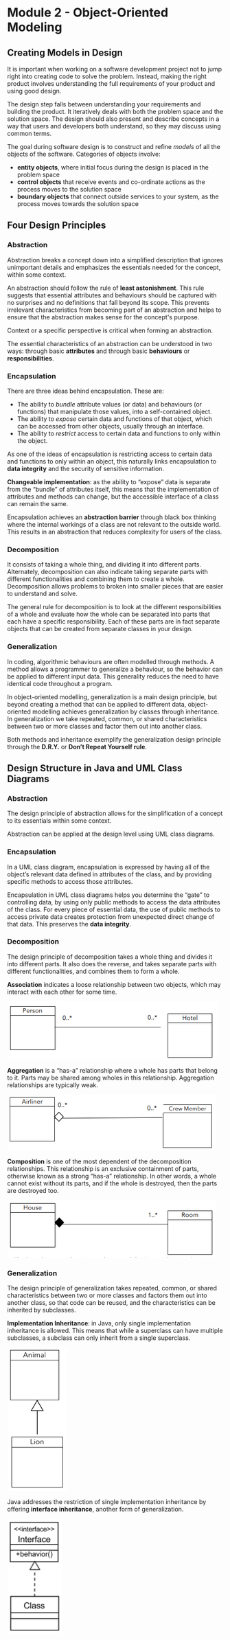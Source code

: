 # Module 2 - Object-Oriented Modeling

## Creating Models in Design
It is important when working on a software development project not to jump right into creating code to solve the problem. Instead, making the right product involves understanding the full requirements of your product and using good design.

The design step falls between understanding your requirements and building the product. It iteratively deals with both the problem space and the solution space. The design should also present and describe concepts in a way that users and developers both understand, so they may discuss using common terms.

The goal during software design is to construct and refine *models* of all the objects of the software. Categories of objects involve:

* **entity objects**, where initial focus during the design is placed in the problem space
* **control objects** that receive events and co-ordinate actions as the process moves to the solution space
* **boundary objects** that connect outside services to your system, as the process moves towards the solution space

## Four Design Principles

### Abstraction
Abstraction breaks a concept down into a simplified description that ignores unimportant details and emphasizes the essentials needed for the concept, within some context.

An abstraction should follow the rule of **least astonishment**. This rule suggests that essential attributes and behaviours should be captured with no surprises and no definitions that fall beyond its scope. This prevents irrelevant characteristics from becoming part of an abstraction and helps to ensure that the abstraction makes sense for the concept's purpose.

Context or a specific perspective is critical when forming an abstraction.

The essential characteristics of an abstraction can be understood in two ways: through basic **attributes** and through basic **behaviours** or **responsibilities**.

### Encapsulation
There are three ideas behind encapsulation. These are:

* The ability to *bundle* attribute values (or data) and behaviours (or functions) that manipulate those values, into a self-contained object.
* The ability to *expose* certain data and functions of that object, which can be accessed from other objects, usually through an interface.
* The ability to *restrict* access to certain data and functions to only within the object.

As one of the ideas of encapsulation is restricting access to certain data and functions to only within an object, this naturally links encapsulation to **data integrity** and the security of sensitive information.

**Changeable implementation**: as the ability to “expose” data is separate from the “bundle” of attributes itself, this means that the implementation of attributes and methods can change, but the accessible interface of a class can remain the same.

Encapsulation achieves an **abstraction barrier** through black box thinking where the internal workings of a class are not relevant to the outside world. This results in an abstraction that reduces complexity for users of the class.

### Decomposition
It consists of taking a whole thing, and dividing it into different parts. Alternately, decomposition can also indicate taking separate parts with different functionalities and combining them to create a whole. Decomposition allows problems to broken into smaller pieces that are easier to understand and solve.

The general rule for decomposition is to look at the different responsibilities of a whole and evaluate how the whole can be separated into parts that each have a specific responsibility. Each of these parts are in fact separate objects that can be created from separate classes in your design.

### Generalization
In coding, algorithmic behaviours are often modelled through methods. A method allows a programmer to generalize a behaviour, so the behavior can be applied to different input data. This generality reduces the need to have identical code throughout a program.

In object-oriented modelling, generalization is a main design principle, but beyond creating a method that can be applied to different data, object-oriented modelling achieves generalization by classes through inheritance. In generalization we take repeated, common, or shared characteristics between two or more classes and factor them out into another class.

Both methods and inheritance exemplify the generalization design principle through the **D.R.Y.** or **Don’t Repeat Yourself rule**.

## Design Structure in Java and UML Class Diagrams

### Abstraction
The design principle of abstraction allows for the simplification of a concept to its essentials within some context.

Abstraction can be applied at the design level using UML class diagrams.

### Encapsulation
In a UML class diagram, encapsulation is expressed by having all of the object’s relevant data defined in attributes of the class, and by providing specific methods to access those attributes.

Encapsulation in UML class diagrams helps you determine the “gate” to controlling data, by using only public methods to access the data attributes of the class. For every piece of essential data, the use of public methods to access private data creates protection from unexpected direct change of that data. This preserves the **data integrity**.

### Decomposition
The design principle of decomposition takes a whole thing and divides it into different parts. It also does the reverse, and takes separate parts with different functionalities, and combines them to form a whole.

**Association** indicates a loose relationship between two objects, which may interact with each other for some time.

![association](img/association.PNG)

**Aggregation** is a “has-a” relationship where a whole has parts that belong to it. Parts may be shared among wholes in this relationship. Aggregation relationships are typically weak.

![aggregation](img/aggregation.PNG)

**Composition** is one of the most dependent of the decomposition relationships. This relationship is an exclusive containment of parts, otherwise known as a strong “has-a” relationship. In other words, a whole cannot exist without its parts, and if the whole is destroyed, then the parts are destroyed too.

![composition](img/composition.PNG)

### Generalization

The design principle of generalization takes repeated, common, or shared characteristics between two or more classes and factors them out into another class, so that code can be reused, and the characteristics can be inherited by subclasses.

**Implementation Inheritance**: in Java, only single implementation inheritance is allowed. This means that while a superclass can have multiple subclasses, a subclass can only inherit from a single superclass.

![implementationInheritance](img/implementationInheritance.PNG)

Java addresses the restriction of single implementation inheritance by offering **interface inheritance**, another form of generalization.

![interfaceInheritance](img/interfaceInheritance.PNG)
